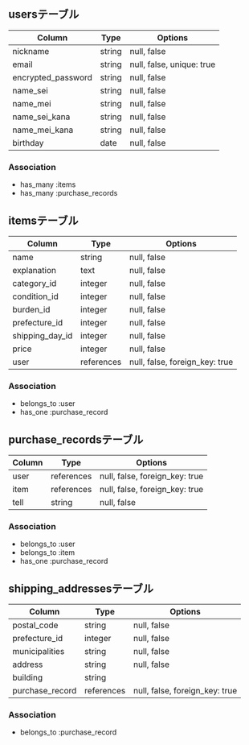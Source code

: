 ## usersテーブル

| Column             | Type   | Options                   |
| -------------------| ------ | ------------------------- |
| nickname           | string | null, false               |
| email              | string | null, false, unique: true |
| encrypted_password | string | null, false               |
| name_sei           | string | null, false               |
| name_mei           | string | null, false               |
| name_sei_kana      | string | null, false               |
| name_mei_kana      | string | null, false               |
| birthday           | date   | null, false               |

### Association

- has_many :items
- has_many :purchase_records

## itemsテーブル

| Column           | Type       | Options                        |
| ---------------- | ---------- | ------------------------------ |
| name             | string     | null, false                    |
| explanation      | text       | null, false                    |
| category_id      | integer    | null, false                    |
| condition_id     | integer    | null, false                    |
| burden_id        | integer    | null, false                    |
| prefecture_id   | integer    | null, false                    |
| shipping_day_id | integer    | null, false                    |
| price            | integer    | null, false                    |
| user             | references | null, false, foreign_key: true |

### Association

- belongs_to :user
- has_one :purchase_record

## purchase_recordsテーブル
| Column | Type       | Options                        |
| ----   | ---------- | ------------------------------ |
| user   | references | null, false, foreign_key: true |
| item   | references | null, false, foreign_key: true | 
| tell   | string     | null, false                    |

### Association

- belongs_to :user
- belongs_to :item
- has_one :purchase_record

## shipping_addressesテーブル
| Column          | Type       | Options                       |
| --------------- | ---------- | ----------------------------- |
| postal_code     | string     | null, false                   |
| prefecture_id  | integer    | null, false                   |
| municipalities  | string     | null, false                   |
| address         | string     | null, false                   |
| building        | string     |                               |
| purchase_record | references | null, false, foreign_key: true|

### Association

- belongs_to :purchase_record